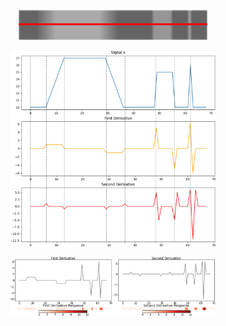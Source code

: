 <p align="center">
<img src="https://github.com/wallaceloos/Image_Processing/blob/master/image_enhancement/images/stripe_.png" width="60%" height="50%">
</p>

<p align="center">
<img src="https://github.com/wallaceloos/Image_Processing/blob/master/image_enhancement/images/plot_signal.png" width="65%" height="65%">
</p>

<p align="center">
<img src="https://github.com/wallaceloos/Image_Processing/blob/master/image_enhancement/images/derivadas4.png" width="65%" height="65%">
</p>
